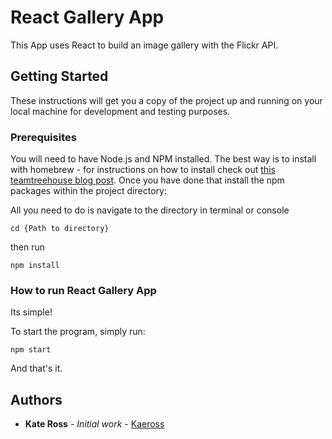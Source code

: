 # React Gallery App

This App uses React to build an image gallery with the Flickr API.

## Getting Started

These instructions will get you a copy of the project up and running on your local machine for development and testing purposes.

### Prerequisites

You will need to have Node.js and NPM installed. The best way is to install with homebrew - for instructions on how to install check out [this teamtreehouse blog post](http://blog.teamtreehouse.com/install-node-js-npm-mac). Once you have done that install the npm packages within the project directory:

All you need to do is navigate to the directory in terminal or console

```
cd {Path to directory}
```

then run

```
npm install
```

### How to run React Gallery App

Its simple!

To start the program, simply run:

```
npm start
```

And that's it.


## Authors

* **Kate Ross** - *Initial work* - [Kaeross](https://github.com/kaeross)